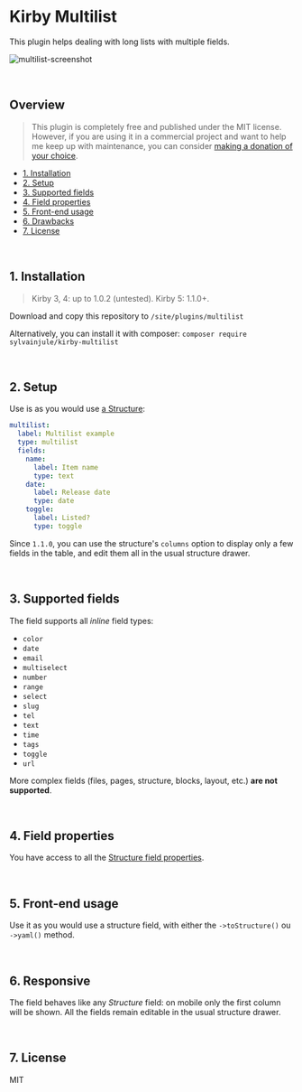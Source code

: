 # Kirby Multilist

This plugin helps dealing with long lists with multiple fields.

![multilist-screenshot](https://github.com/user-attachments/assets/fe329324-c0e9-4ac2-98c4-e9c49fddadd6)

<br/>

## Overview

> This plugin is completely free and published under the MIT license. However, if you are using it in a commercial project and want to help me keep up with maintenance, you can consider [making a donation of your choice](https://paypal.me/sylvainjl).

- [1. Installation](#1-installation)
- [2. Setup](#2-setup)
- [3. Supported fields](#3-field-types)
- [4. Field properties](#4-field-properties)
- [5. Front-end usage](#5-front-end-usage)
- [6. Drawbacks](#6-drawbacks)
- [7. License](#7-license)


<br/>

## 1. Installation

> Kirby 3, 4: up to 1.0.2 (untested). Kirby 5: 1.1.0+.

Download and copy this repository to ```/site/plugins/multilist```

Alternatively, you can install it with composer: ```composer require sylvainjule/kirby-multilist```

<br/>

## 2. Setup

Use is as you would use [a Structure](https://getkirby.com/docs/reference/panel/fields/structure):

```yaml
multilist:
  label: Multilist example
  type: multilist
  fields:
    name:
      label: Item name
      type: text
    date:
      label: Release date
      type: date
    toggle:
      label: Listed?
      type: toggle
```

Since `1.1.0`, you can use the structure's `columns` option to display only a few fields in the table, and edit them all in the usual structure drawer.

<br/>

## 3. Supported fields

The field supports all *inline* field types:

- `color`
- `date`
- `email`
- `multiselect`
- `number`
- `range`
- `select`
- `slug`
- `tel`
- `text`
- `time`
- `tags`
- `toggle`
- `url`

More complex fields (files, pages, structure, blocks, layout, etc.) **are not supported**.

<br/>

## 4. Field properties

You have access to all the [Structure field properties](https://getkirby.com/docs/reference/panel/fields/structure#field-properties).

<br/>

## 5. Front-end usage

Use it as you would use a structure field, with either the `->toStructure()` ou `->yaml()` method.

<br/>

## 6. Responsive

The field behaves like any <em>Structure</em> field: on mobile only the first column will be shown. All the fields remain editable in the usual structure drawer.

<br/>

## 7. License

MIT
